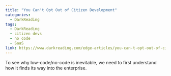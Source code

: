 ```yaml
---
title: "You Can't Opt Out of Citizen Development"
categories:
  - DarkReading
tags:
  - DarkReading
  - citizen devs
  - no code
  - SaaS
link: https://www.darkreading.com/edge-articles/you-can-t-opt-out-of-citizen-development
---
```

  
To see why low-code/no-code is inevitable, we need to first understand how it finds its way into the enterprise.

